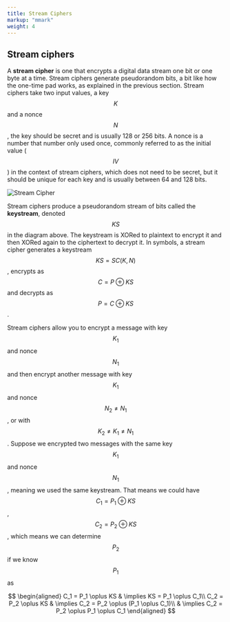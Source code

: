 ```yaml
---
title: Stream Ciphers
markup: "mmark"
weight: 4
---
```


## Stream ciphers
A **stream cipher** is one that encrypts a digital data stream one bit or one byte at a time. Stream ciphers generate pseudorandom bits, a bit like how the one-time pad works, as explained in the previous section. Stream ciphers take two input values, a key $$K$$ and a nonce $$N$$, the key should be secret and is usually 128 or 256 bits. A nonce is a number that number only used once, commonly referred to as the initial value ($$IV$$) in the context of stream ciphers, which does not need to be secret, but it should be unique for each key and is usually between 64 and 128 bits.

![Stream Cipher](/docs/figures/stream-cipher.png)

Stream ciphers produce a pseudorandom stream of bits called the **keystream**, denoted $$KS$$ in the diagram above. The keystream is XORed to plaintext to encrypt it and then XORed again to the ciphertext to decrypt it. In symbols, a stream cipher generates a keystream $$KS = SC(K, N)$$, encrypts as $$C = P \oplus KS$$ and decrypts as $$P = C \oplus KS$$.

Stream ciphers allow you to encrypt a message with key $$K_1$$ and nonce $$N_1$$ and then encrypt another message with key $$K_1$$ and nonce $$N_2 \neq N_1$$, or with $$K_2 \neq K_1 \neq N_1$$. Suppose we encrypted two messages with the same key $$K_1$$ and nonce $$N_1$$, meaning we used the same keystream. That means we could have $$C_1 = P_1 \oplus KS$$, $$C_2 = P_2 \oplus KS$$, which means we can determine $$P_2$$ if we know $$P_1$$ as

$$
\begin{aligned}
C_1 = P_1 \oplus KS & \implies KS = P_1 \oplus C_1\\
C_2 = P_2 \oplus KS & \implies C_2 = P_2 \oplus (P_1 \oplus C_1)\\
& \implies C_2 = P_2 \oplus P_1 \oplus C_1
\end{aligned}
$$
